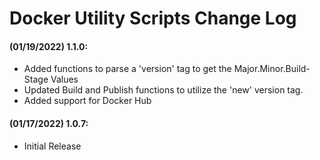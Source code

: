 # Docker Utility Scripts Change Log

#### (01/19/2022) 1.1.0:
- Added functions to parse a 'version' tag to get the Major.Minor.Build-Stage Values
- Updated Build and Publish functions to utilize the 'new' version tag.
- Added support for Docker Hub

#### (01/17/2022) 1.0.7:
- Initial Release
